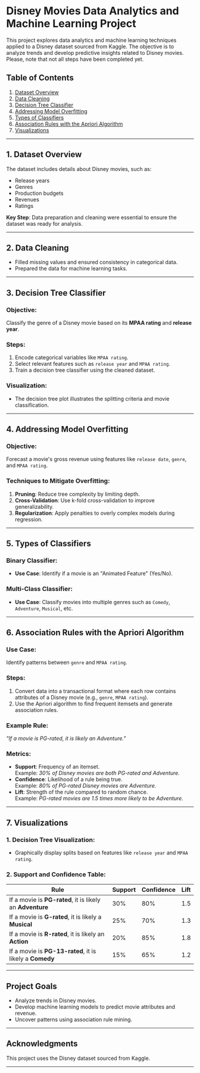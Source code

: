 
# **Disney Movies Data Analytics and Machine Learning Project**

This project explores data analytics and machine learning techniques applied to a Disney dataset sourced from Kaggle. The objective is to analyze trends and develop predictive insights related to Disney movies. Please, note that not all steps have been completed yet.

## **Table of Contents**

1. [Dataset Overview](#dataset-overview)  
2. [Data Cleaning](#data-cleaning)  
3. [Decision Tree Classifier](#decision-tree-classifier)  
4. [Addressing Model Overfitting](#addressing-model-overfitting)  
5. [Types of Classifiers](#types-of-classifiers)  
6. [Association Rules with the Apriori Algorithm](#association-rules-with-the-apriori-algorithm)  
7. [Visualizations](#visualizations)  

---

## **1. Dataset Overview**

The dataset includes details about Disney movies, such as:
- Release years
- Genres
- Production budgets
- Revenues
- Ratings

**Key Step**: Data preparation and cleaning were essential to ensure the dataset was ready for analysis.

---

## **2. Data Cleaning**

- Filled missing values and ensured consistency in categorical data.
- Prepared the data for machine learning tasks.

---

## **3. Decision Tree Classifier**

### **Objective**:  
Classify the genre of a Disney movie based on its **MPAA rating** and **release year**.

### **Steps**:  
1. Encode categorical variables like `MPAA rating`.  
2. Select relevant features such as `release year` and `MPAA rating`.  
3. Train a decision tree classifier using the cleaned dataset.

### **Visualization**:  
- The decision tree plot illustrates the splitting criteria and movie classification.

---

## **4. Addressing Model Overfitting**

### **Objective**:  
Forecast a movie's gross revenue using features like `release date`, `genre`, and `MPAA rating`.

### **Techniques to Mitigate Overfitting**:
1. **Pruning**: Reduce tree complexity by limiting depth.  
2. **Cross-Validation**: Use k-fold cross-validation to improve generalizability.  
3. **Regularization**: Apply penalties to overly complex models during regression.  

---

## **5. Types of Classifiers**

### **Binary Classifier**:  
- **Use Case**: Identify if a movie is an "Animated Feature" (Yes/No).

### **Multi-Class Classifier**:  
- **Use Case**: Classify movies into multiple genres such as `Comedy`, `Adventure`, `Musical`, etc.

---

## **6. Association Rules with the Apriori Algorithm**

### **Use Case**:  
Identify patterns between `genre` and `MPAA rating`.

### **Steps**:  
1. Convert data into a transactional format where each row contains attributes of a Disney movie (e.g., `genre`, `MPAA rating`).  
2. Use the Apriori algorithm to find frequent itemsets and generate association rules.

### **Example Rule**:  
*"If a movie is PG-rated, it is likely an Adventure."*

### **Metrics**:  
- **Support**: Frequency of an itemset.  
  Example: *30% of Disney movies are both PG-rated and Adventure.*  
- **Confidence**: Likelihood of a rule being true.  
  Example: *80% of PG-rated Disney movies are Adventure.*  
- **Lift**: Strength of the rule compared to random chance.  
  Example: *PG-rated movies are 1.5 times more likely to be Adventure.*  

---

## **7. Visualizations**

### **1. Decision Tree Visualization**:  
- Graphically display splits based on features like `release year` and `MPAA rating`.

### **2. Support and Confidence Table**:  

| **Rule**                                      | **Support** | **Confidence** | **Lift** |
|-----------------------------------------------|-------------|----------------|----------|
| If a movie is **PG-rated**, it is likely an **Adventure** | 30%         | 80%           | 1.5      |
| If a movie is **G-rated**, it is likely a **Musical**       | 25%         | 70%           | 1.3      |
| If a movie is **R-rated**, it is likely an **Action**       | 20%         | 85%           | 1.8      |
| If a movie is **PG-13-rated**, it is likely a **Comedy**    | 15%         | 65%           | 1.2      |

---

## **Project Goals**  
- Analyze trends in Disney movies.  
- Develop machine learning models to predict movie attributes and revenue.  
- Uncover patterns using association rule mining.  

---

## **Acknowledgments**  

This project uses the Disney dataset sourced from Kaggle.  

--- 
